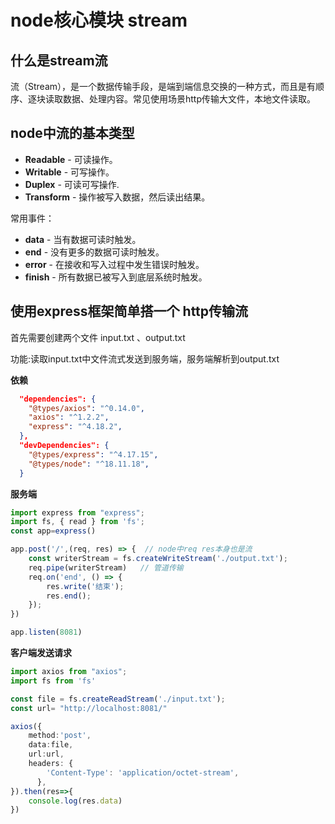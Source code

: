 
# node核心模块 stream

## 什么是stream流

流（Stream），是一个数据传输手段，是端到端信息交换的一种方式，而且是有顺序、逐块读取数据、处理内容。常见使用场景http传输大文件，本地文件读取。

## node中流的基本类型

- **Readable** - 可读操作。
- **Writable** - 可写操作。
- **Duplex** - 可读可写操作.
- **Transform** - 操作被写入数据，然后读出结果。

常用事件：

- **data** - 当有数据可读时触发。
- **end** - 没有更多的数据可读时触发。
- **error** - 在接收和写入过程中发生错误时触发。
- **finish** - 所有数据已被写入到底层系统时触发。

## 使用express框架简单搭一个 http传输流

首先需要创建两个文件 input.txt 、output.txt

功能:读取input.txt中文件流式发送到服务端，服务端解析到output.txt



**依赖**

```json
  "dependencies": {
    "@types/axios": "^0.14.0",
    "axios": "^1.2.2",
    "express": "^4.18.2",
  },
  "devDependencies": {
    "@types/express": "^4.17.15",
    "@types/node": "^18.11.18",
  }
```

**服务端**

```typescript
import express from "express";
import fs, { read } from 'fs';
const app=express()

app.post('/',(req, res) => {  // node中req res本身也是流
    const writerStream = fs.createWriteStream('./output.txt');
    req.pipe(writerStream)   // 管道传输 
    req.on('end', () => {
        res.write('结束');
        res.end();
    });
})

app.listen(8081)
```

**客户端发送请求**

```typescript
import axios from "axios";
import fs from 'fs'

const file = fs.createReadStream('./input.txt');
const url= "http://localhost:8081/"

axios({
    method:'post',
    data:file,
    url:url,
    headers: {
        'Content-Type': 'application/octet-stream',
      },
}).then(res=>{
    console.log(res.data)
})
```



